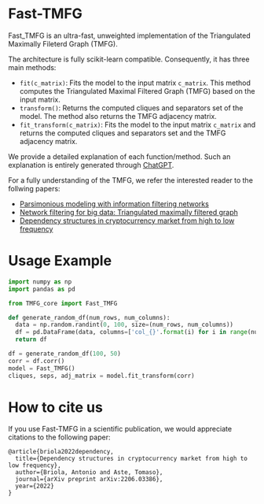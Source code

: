 # Fast-TMFG

Fast_TMFG is an ultra-fast, unweighted implementation of the Triangulated Maximally Fileterd Graph (TMFG).

The architecture is fully scikit-learn compatible. Consequently, it has three main methods:
- `fit(c_matrix)`: Fits the model to the input matrix `c_matrix`. This method computes the Triangulated Maximal Filtered Graph (TMFG) based on the input matrix.
- `transform()`: Returns the computed cliques and separators set of the model. The method also returns the TMFG adjacency matrix.
- `fit_transform(c_matrix)`: Fits the model to the input matrix `c_matrix` and returns the computed cliques and separators set and the TMFG adjacency matrix.

We provide a detailed explanation of each function/method. Such an explanation is entirely generated through [ChatGPT](https://chat.openai.com).

For a fully understanding of the TMFG, we refer the interested reader to the follwing papers:
- [Parsimonious modeling with information filtering networks](https://journals.aps.org/pre/pdf/10.1103/PhysRevE.94.062306)
- [Network filtering for big data: Triangulated maximally filtered graph](https://academic.oup.com/comnet/article/5/2/161/2555365)
- [Dependency structures in cryptocurrency market from high to low frequency](https://arxiv.org/pdf/2206.03386.pdf)

# Usage Example
```python
import numpy as np
import pandas as pd

from TMFG_core import Fast_TMFG

def generate_random_df(num_rows, num_columns):
  data = np.random.randint(0, 100, size=(num_rows, num_columns))
  df = pd.DataFrame(data, columns=['col_{}'.format(i) for i in range(num_columns)])
  return df

df = generate_random_df(100, 50)
corr = df.corr()
model = Fast_TMFG()
cliques, seps, adj_matrix = model.fit_transform(corr)
```

# How to cite us

If you use Fast-TMFG in a scientific publication, we would appreciate citations to the following paper:

```
@article{briola2022dependency,
  title={Dependency structures in cryptocurrency market from high to low frequency},
  author={Briola, Antonio and Aste, Tomaso},
  journal={arXiv preprint arXiv:2206.03386},
  year={2022}
}
```
